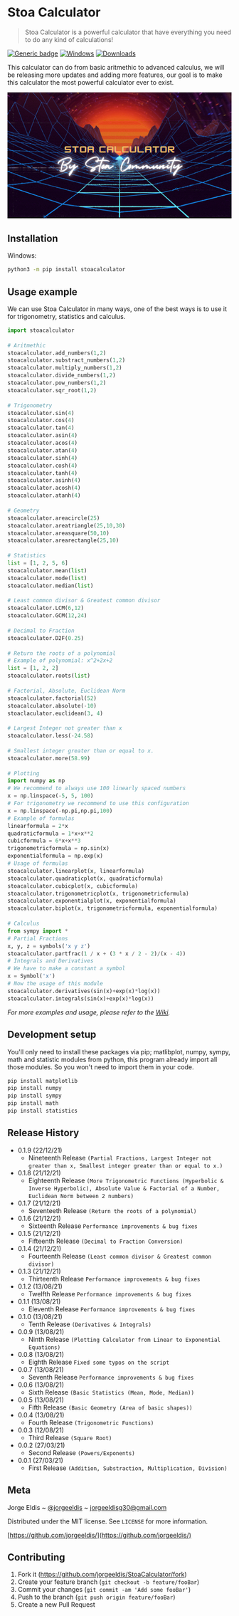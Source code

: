 # Stoa Calculator

> Stoa Calculator is a powerful calculator that have everything you need to do any kind of calculations!

[![Generic badge](https://img.shields.io/badge/Version-0.1.9-<COLOR>.svg)](https://pypi.org/project/StoaCalculator/)
[![Windows](https://img.shields.io/badge/OS-Windows-brightgreen.svg)](https://img.shields.io/badge/OS-Windows-brightgreen.svg)
[![Downloads](https://pepy.tech/badge/stoacalculator)](https://pepy.tech/project/stoacalculator)

This calculator can do from basic aritmethic to advanced calculus, we will be releasing more
updates and adding more features, our goal is to make this calculator the most powerful calculator
ever to exist.

![](https://raw.githubusercontent.com/jorgeeldis/StoaCalculator/main/header.png)

## Installation

<!--
OS X & Linux:

```sh
npm install my-crazy-module --save
```
-->

Windows:

```sh
python3 -m pip install stoacalculator
```

## Usage example

We can use Stoa Calculator in many ways, one of the best ways is to use it for trigonometry, statistics and calculus.

```py
import stoacalculator

# Aritmethic
stoacalculator.add_numbers(1,2)
stoacalculator.substract_numbers(1,2)
stoacalculator.multiply_numbers(1,2)
stoacalculator.divide_numbers(1,2)
stoacalculator.pow_numbers(1,2)
stoacalculator.sqr_root(1,2)

# Trigonometry
stoacalculator.sin(4)
stoacalculator.cos(4)
stoacalculator.tan(4)
stoacalculator.asin(4)
stoacalculator.acos(4)
stoacalculator.atan(4)
stoacalculator.sinh(4)
stoacalculator.cosh(4)
stoacalculator.tanh(4)
stoacalculator.asinh(4)
stoacalculator.acosh(4)
stoacalculator.atanh(4)

# Geometry
stoacalculator.areacircle(25)
stoacalculator.areatriangle(25,10,30)
stoacalculator.areasquare(50,10)
stoacalculator.arearectangle(25,10)

# Statistics
list = [1, 2, 5, 6]
stoacalculator.mean(list)
stoacalculator.mode(list)
stoacalculator.median(list)

# Least common divisor & Greatest common divisor
stoacalculator.LCM(6,12)
stoacalculator.GCM(12,24)

# Decimal to Fraction
stoacalculator.D2F(0.25)

# Return the roots of a polynomial
# Example of polynomial: x^2+2x+2
list = [1, 2, 2]
stoacalculator.roots(list)

# Factorial, Absolute, Euclidean Norm
stoacalculator.factorial(52)
stoacalculator.absolute(-10)
stoaclaculator.euclidean(3, 4)

# Largest Integer not greater than x
stoacalculator.less(-24.58)

# Smallest integer greater than or equal to x.
stoacalculator.more(58.99)

# Plotting
import numpy as np
# We recommend to always use 100 linearly spaced numbers
x = np.linspace(-5, 5, 100)
# For trigonometry we recommend to use this configuration
x = np.linspace(-np.pi,np.pi,100)
# Example of formulas
linearformula = 2*x
quadraticformula = 1*x+x**2
cubicformula = 6*x+x**3
trigonometricformula = np.sin(x)
exponentialformula = np.exp(x)
# Usage of formulas
stoacalculator.linearplot(x, linearformula)
stoacalculator.quadraticplot(x, quadraticformula)
stoacalculator.cubicplot(x, cubicformula)
stoacalculator.trigonometricplot(x, trigonometricformula)
stoacalculator.exponentialplot(x, exponentialformula)
stoacalculator.biplot(x, trigonometricformula, exponentialformula)

# Calculus
from sympy import *
# Partial Fractions
x, y, z = symbols('x y z')
stoacalculator.partfrac(1 / x + (3 * x / 2 - 2)/(x - 4))
# Integrals and Derivatives
# We have to make a constant a symbol
x = Symbol('x')
# Now the usage of this module
stoacalculator.derivatives(sin(x)+exp(x)*log(x))
stoacalculator.integrals(sin(x)+exp(x)*log(x))
```

_For more examples and usage, please refer to the [Wiki][wiki]._

## Development setup

You'll only need to install these packages via pip; matlibplot, numpy, sympy, math and statistic modules from python, this program already import all those modules. So you won't need to import them in your code.

```sh
pip install matplotlib
pip install numpy
pip install sympy
pip install math
pip install statistics
```

## Release History

- 0.1.9 (22/12/21)
  - Nineteenth Release `(Partial Fractions, Largest Integer not greater than x, Smallest integer greater than or equal to x.)`
- 0.1.8 (21/12/21)
  - Eighteenth Release `(More Trigonometric Functions (Hyperbolic & Inverse Hyperbolic), Absolute Value & Factorial of a Number, Euclidean Norm between 2 numbers)`
- 0.1.7 (21/12/21)
  - Seventeeth Release `(Return the roots of a polynomial)`
- 0.1.6 (21/12/21)
  - Sixteenth Release `Performance improvements & bug fixes`
- 0.1.5 (21/12/21)
  - Fifteenth Release `(Decimal to Fraction Conversion)`
- 0.1.4 (21/12/21)
  - Fourteenth Release `(Least common divisor & Greatest common divisor)`
- 0.1.3 (21/12/21)
  - Thirteenth Release `Performance improvements & bug fixes`
- 0.1.2 (13/08/21)
  - Twelfth Release `Performance improvements & bug fixes`
- 0.1.1 (13/08/21)
  - Eleventh Release `Performance improvements & bug fixes`
- 0.1.0 (13/08/21)
  - Tenth Release `(Derivatives & Integrals)`
- 0.0.9 (13/08/21)
  - Ninth Release `(Plotting Calculator from Linear to Exponential Equations)`
- 0.0.8 (13/08/21)
  - Eighth Release `Fixed some typos on the script`
- 0.0.7 (13/08/21)
  - Seventh Release `Performance improvements & bug fixes`
- 0.0.6 (13/08/21)
  - Sixth Release `(Basic Statistics (Mean, Mode, Median))`
- 0.0.5 (13/08/21)
  - Fifth Release `(Basic Geometry (Area of basic shapes))`
- 0.0.4 (13/08/21)
  - Fourth Release `(Trigonometric Functions)`
- 0.0.3 (12/08/21)
  - Third Release `(Square Root)`
- 0.0.2 (27/03/21)
  - Second Release `(Powers/Exponents)`
- 0.0.1 (27/03/21)
  - First Release `(Addition, Substraction, Multiplication, Division)`

## Meta

Jorge Eldis ~ [@jorgeeldis](https://twitter.com/jorgeeldis) ~ jorgeeldisg30@gmail.com

Distributed under the MIT license. See `LICENSE` for more information.

[https://github.com/jorgeeldis/](https://github.com/jorgeeldis/)

## Contributing

1. Fork it (<https://github.com/jorgeeldis/StoaCalculator/fork>)
2. Create your feature branch (`git checkout -b feature/fooBar`)
3. Commit your changes (`git commit -am 'Add some fooBar'`)
4. Push to the branch (`git push origin feature/fooBar`)
5. Create a new Pull Request

<!-- Markdown link & img dfn's -->

[wiki]: https://github.com/jorgeeldis/StoaCalculator/wiki
